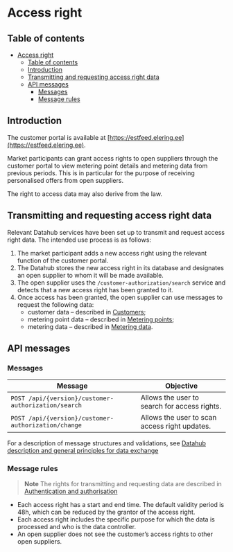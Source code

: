 ﻿# Access right

## Table of contents

- [Access right](#access-right)
  - [Table of contents](#table-of-contents)
  - [Introduction](#introduction)
  - [Transmitting and requesting access right data](#transmitting-and-requesting-access-right-data)
  - [API messages](#api-messages)
    - [Messages](#messages)
    - [Message rules](#message-rules)

## Introduction

The customer portal is available at [https://estfeed.elering.ee](https://estfeed.elering.ee).

Market participants can grant access rights to open suppliers through the customer portal to view metering point details and metering data from previous periods. This is in particular for the purpose of receiving personalised offers from open suppliers.

The right to access data may also derive from the law.

## Transmitting and requesting access right data

Relevant Datahub services have been set up to transmit and request access right data. The intended use process is as follows:

1. The market participant adds a new access right using the relevant function of the customer portal.
2. The Datahub stores the new access right in its database and designates an open supplier to whom it will be made available.
3. The open supplier uses the `/customer-authorization/search` service and detects that a new access right has been granted to it.
4. Once access has been granted, the open supplier can use messages to request the following data:
   - customer data – described in [Customers](03-customer-eic.md);
   - metering point data – described in [Metering points](04-metering-points.md);
   - metering data – described in [Metering data](07-mooteandmed.md).

## API messages

### Messages

| Message                                             | Objective                                     |
|-----------------------------------------------------|-----------------------------------------------|
| `POST /api/{version}/customer-authorization/search` | Allows the user to search for access rights.  |
| `POST /api/{version}/customer-authorization/change` | Allows the user to scan access right updates. |

For a description of message structures and validations, see [Datahub description and general principles for data exchange](01-datahub-description-and-general-principles-for-data-exchange.md)

### Message rules

> **Note**
> The rights for transmitting and requesting data are described in [Authentication and authorisation](02-authentication-and-authorisation.md)

- Each access right has a start and end time. The default validity period is 48h, which can be reduced by the grantor of the access right.
- Each access right includes the specific purpose for which the data is processed and who is the data controller.
- An open supplier does not see the customer’s access rights to other open suppliers.
